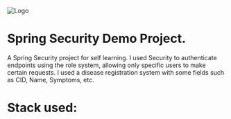 ![Logo](https://github.com/user-attachments/assets/8cafd5c4-e4e9-4bba-96d7-e3e4a7e3cb82)
# Spring Security Demo Project.


A Spring Security project for self learning. I used Security to authenticate endpoints using the role system, allowing only specific users to make certain requests. I used a disease registration system with some fields such as CID, Name, Symptoms, etc.

# Stack used:
